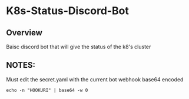 # K8s-Status-Discord-Bot

## Overview
Baisc discord bot that will give the status of the k8's cluster

## NOTES:
Must edit the secret.yaml with the current bot webhook base64 encoded
```
echo -n "HOOKURI" | base64 -w 0
```
